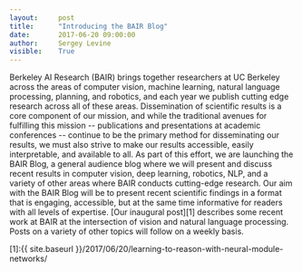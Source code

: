 ```yaml
---
layout:     post
title:      "Introducing the BAIR Blog"
date:       2017-06-20 09:00:00
author:     Sergey Levine
visible:    True
---
```


Berkeley AI Research (BAIR) brings together researchers at UC Berkeley across
the areas of computer vision, machine learning, natural language processing,
planning, and robotics, and each year we publish cutting edge research across
all of these areas. Dissemination of scientific results is a core component of
our mission, and while the traditional avenues for fulfilling this mission --
publications and presentations at academic conferences -- continue to be the
primary method for disseminating our results, we must also strive to make our
results accessible, easily interpretable, and available to all. As part of this
effort, we are launching the BAIR Blog, a general audience blog where we will
present and discuss recent results in computer vision, deep learning, robotics,
NLP, and a variety of other areas where BAIR conducts cutting-edge research. Our
aim with the BAIR Blog will be to present recent scientific findings in a format
that is engaging, accessible, but at the same time informative for readers with
all levels of expertise. [Our inaugural post][1] describes some recent work at BAIR
at the intersection of vision and natural language processing. Posts on a
variety of other topics will follow on a weekly basis.

[1]:{{ site.baseurl }}/2017/06/20/learning-to-reason-with-neural-module-networks/
